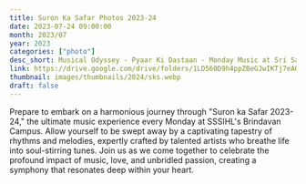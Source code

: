 ```yaml
---
title: Suron Ka Safar Photos 2023-24
date: 2023-07-24 09:00:00
month: 2023/07
year: 2023
categories: ["photo"]
desc_short: Musical Odyssey - Pyaar Ki Dastaan - Monday Music at Sri Sathya Sai Institute, Brindavan Campus
link: https://drive.google.com/drive/folders/1LD560D9h4ppZBeGJwIKTj7eAQiY0N4uw?usp=sharing
thumbnail: images/thumbnails/2024/sks.webp
draft: false
---
```


 Prepare to embark on a harmonious journey through "Suron ka Safar 2023-24," the ultimate music experience every Monday at SSSIHL's Brindavan Campus. Allow yourself to be swept away by a captivating tapestry of rhythms and melodies, expertly crafted by talented artists who breathe life into soul-stirring tunes. Join us as we come together to celebrate the profound impact of music, love, and unbridled passion, creating a symphony that resonates deep within your heart.